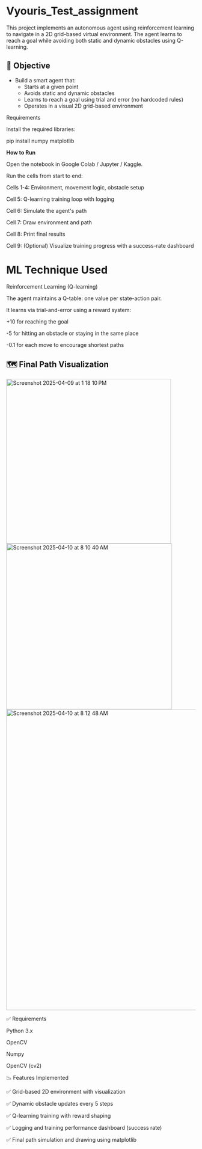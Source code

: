 # Vyouris_Test_assignment

This project implements an autonomous agent using reinforcement learning to navigate in a 2D grid-based virtual environment. The agent learns to reach a goal while avoiding both static and dynamic obstacles using Q-learning.

## 🚀 Objective

- Build a smart agent that:
  - Starts at a given point
  - Avoids static and dynamic obstacles
  - Learns to reach a goal using trial and error (no hardcoded rules)
  - Operates in a visual 2D grid-based environment


Requirements

Install the required libraries:

pip install numpy matplotlib



**How to Run**

Open the notebook in Google Colab / Jupyter / Kaggle.

Run the cells from start to end:

Cells 1-4: Environment, movement logic, obstacle setup

Cell 5: Q-learning training loop with logging

Cell 6: Simulate the agent's path

Cell 7: Draw environment and path

Cell 8: Print final results

Cell 9: (Optional) Visualize training progress with a success-rate dashboard

# ML Technique Used

Reinforcement Learning (Q-learning)

The agent maintains a Q-table: one value per state-action pair.

It learns via trial-and-error using a reward system:

+10 for reaching the goal

-5 for hitting an obstacle or staying in the same place

-0.1 for each move to encourage shortest paths

## 🗺️ Final Path Visualization

<img width="438" alt="Screenshot 2025-04-09 at 1 18 10 PM" src="https://github.com/user-attachments/assets/5c8eaf89-c434-4141-b0e2-b7907eee5f4b" />


<img width="441" alt="Screenshot 2025-04-10 at 8 10 40 AM" src="https://github.com/user-attachments/assets/f4458fe2-bf4f-4355-b96c-7339fb42fabf" />


<img width="801" alt="Screenshot 2025-04-10 at 8 12 48 AM" src="https://github.com/user-attachments/assets/09a0644b-76c6-458f-985b-3e4958f704fb" />



✅ Requirements

Python 3.x

OpenCV

Numpy

OpenCV (cv2)



📉 Features Implemented

✅ Grid-based 2D environment with visualization

✅ Dynamic obstacle updates every 5 steps

✅ Q-learning training with reward shaping

✅ Logging and training performance dashboard (success rate)

✅ Final path simulation and drawing using matplotlib

